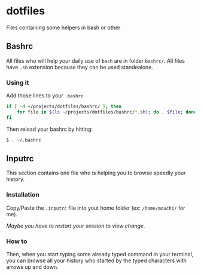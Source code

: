 # dotfiles
Files containing some helpers in bash or other 

## Bashrc
All files who will help your daily use of `bash` are in folder `bashrc/`.
All files have `.sh` extension because they can be used standealone.

### Using it
Add those lines to your `.bashrc`

```bash
if [ -d ~/projects/dotfiles/bashrc/ ]; then
    for file in $(ls ~/projects/dotfiles/bashrc/*.sh); do . $file; done
fi
```

Then reload your bashrc by hitting:

```bash
$ . ~/.bashrc
```

## Inputrc
This section contains one file who is helping you to browse speedly your history.

### Installation
Copy/Paste the `.inputrc` file into yout home folder (ex: `/home/mouchi/` for me).

*Maybe you have to restart your session to view change.*

### How to
Then, when you start typing some already typed command in your terminal, you can browse all your history who started by the typed characters with arrows up and down.

